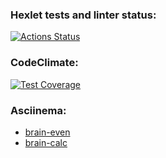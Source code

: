 ### Hexlet tests and linter status:

[![Actions Status](https://github.com/Alayzcer/python-project-49/workflows/hexlet-check/badge.svg)](https://github.com/Alayzcer/python-project-49/actions)

### CodeClimate:

[![Test Coverage](https://api.codeclimate.com/v1/badges/348a176e1511ca661fda/test_coverage)](https://codeclimate.com/github/Alayzcer/python-project-49/test_coverage)

### Asciinema:

- [brain-even](https://asciinema.org/a/G0GQJTq14xdFY3lEDFomQI5Ts)
- [brain-calc](https://asciinema.org/a/ASoubcjfcPJKHhKnRC19K1TPL)
